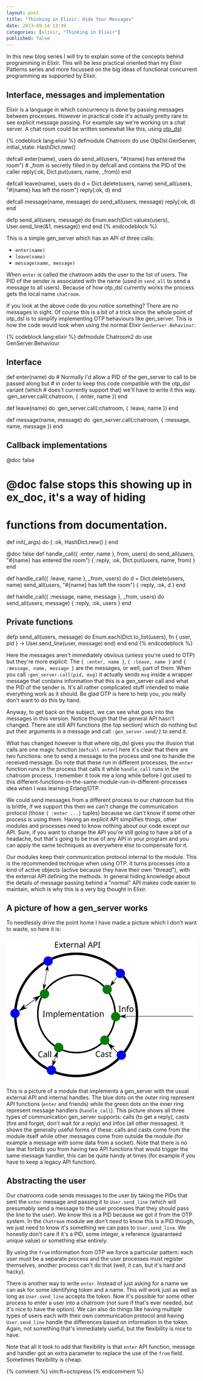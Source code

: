 ```yaml
---
layout: post
title: "Thinking in Elixir: Hide Your Messages"
date: 2013-09-14 13:39
categories: [elixir, "Thinking in Elixir"]
published: false
---
```


In this new blog series I will try to explain some of the concepts behind
programming in Elixir. This will be less practical oriented than my Elixir
Patterns series and more focussed on the big ideas of functional concurrent
programming as supported by Elixir.

## Interface, messages and implementation

Elixir is a language in which concurrency is done by passing messages between
processes. However in practical code it's actually pretty rare to see explicit
message passing. For example say we're working on a chat server. A chat room
could be written somewhat like this, using
[otp\_dsl](https://github.com/pragdave/otp_dsl):

{% codeblock lang:elixir %}
defmodule Chatroom do
  use OtpDsl.GenServer, initial_state: HashDict.new()

  defcall enter(name), users do
    send_all(users, "#{name} has entered the room")
    # _from is secretly filled in by defcall and contains the PID of the caller
    reply(:ok, Dict.put(users, name, _from))
  end

  defcall leave(name), users do
    d = Dict.delete(users, name)
    send_all(users, "#{name} has left the room")
    reply(:ok, d)
  end

  defcall message(name, message) do
    send_all(users, message)
    reply(:ok, d)
  end

  defp send_all(users, message) do
    Enum.each(Dict.values(users), User.send_line(&1, message)) 
  end
end
{% endcodeblock %}

<!-- more -->

This is a simple gen\_server which has an API of three calls:

* `enter(name)`
* `leave(name)`
* `message(name, message)`

When `enter` is called the chatroom adds the user to the list of users. The PID
of the sender is associated with the name (used in `send_all` to send a message
to all users). Because of how otp\_dsl currently works the process gets the
local name `chatroom`.

If you look at the above code do you notice something? There are no messages in
sight. Of course this is a bit of a trick since the whole point of otp\_dsl is
to simplify implementing OTP behaviours like gen\_server. This is how the code
would look when using the normal Elixir `GenServer.Behaviour`:

{% codeblock lang:elixir %}
defmodule Chatroom2 do
  use GenServer.Behaviour
  
  ## Interface

  def enter(name) do
    # Normally I'd allow a PID of the gen_server to call to be passed along but
    # in order to keep this code compatible with the otp_dsl variant (which
    # does't currently support that) we'll have to write it this way.
    :gen_server.call(:chatroom, { :enter, name })
  end

  def leave(name) do
    :gen_server.call(:chatroom, { :leave, name })
  end

  def message(name, message) do
    :gen_server.call(:chatroom, { :message, name, message })
  end

  ## Callback implementations

  @doc false
  # @doc false stops this showing up in ex_doc, it's a way of hiding
  # functions from documentation.
  def init(_args) do
    { :ok, HashDict.new() }
  end

  @doc false
  def handle_call({ :enter, name }, from, users) do
    send_all(users, "#{name} has entered the room")
    { :reply, :ok, Dict.put(users, name, from) }
  end

  def handle_call({ :leave, name }, _from, users) do
    d = Dict.delete(users, name)
    send_all(users, "#{name} has left the room")
    { :reply, :ok, d }
  end

  def handle_call({ :message, name, message }, _from, users) do
    send_all(users, message)
    { :reply, :ok, users }
  end

  ## Private functions
  
  defp send_all(users, message) do
    Enum.each(Dict.to_list(users), fn { user, pid } ->
      User.send_line(user, message)
    end)
  end
end
{% endcodeblock %}

Here the messages aren't immediately obvious (unless you're used to OTP) but
they're more explicit. The `{ :enter, name }`, `{ :leave, name }` and `{
:message, name, message }` are the messages, or well, part of them. When you
call `:gen_server.call(pid, msg)` it actually sends `msg` inside a wrapper
message that contains information that this is a gen\_server call and what the
PID of the sender is. It's all rather complicated stuff intended to make
everything work as it should. Be glad OTP is here to help you, you really don't
want to do this by hand.

Anyway, to get back on the subject, we can see what goes into the messages in
this version. Notice though that the general API hasn't changed. There are still
API functions (the top section) which do nothing but put their arguments in a
message and call `:gen_server.send/2` to send it.

What has changed however is that where otp\_dsl gives you the illusion that
calls are one magic function (`defcall enter`) here it's clear that there are
two functions: one to send a message to the process and one to handle the
received message. Do note that these run in different processes, the `enter`
function runs in the process that calls it while `handle_call` runs in the
chatroom process, I remember it took me a long while before I got used to this
different-functions-in-the-same-module-run-in-different-processes idea when I
was learning Erlang/OTP.

We could send messages from a different process to our chatroom but this is
brittle, if we support this then we can't change the communication protocol
(those `{ :enter ...}` tuples) because we can't know if some other process is
using them. Having an explicit API simplifies things, other modules and
processes need to know nothing about our code except our API. Sure, if you want
to change the API you're still going to have a bit of a headache, but that's
going to be true of any API in your program and you can apply the same
techniques as everywhere else to compensate for it.

Our modules keep their communication protocol internal to the module. This is
the recommended technique when using OTP. It turns processes into a kind of
active objects (active because they have their own "thread"), with the external
API defining the methods. In general hiding knowledge about the details of
message passing behind a "normal" API makes code easier to maintain, which is
why this is a very big thought in Elixir.

## A picture of how a gen\_server works 

To needlessly drive the point home I have made a picture which I don't want to
waste, so here it is:

![Overview of communication to an OTP process](/assets/images/process_interface.svg)

This is a picture of a module that implements a gen\_server with the usual
external API and internal handles. The blue dots on the outer ring represent API
functions (`enter` and friends) while the green dots on the inner ring represent
message handlers (`handle_call`). This picture shows all three types of
communication gen\_server supports: calls (to get a reply), casts (fire and
forget, don't wait for a reply) and infos (all other messages). It shows the
generally useful forms of these: calls and casts come from the module itself
while other messages come from outside the module (for example a message with
some data from a socket). Note that there is no law that forbids you from having
two API functions that would trigger the same message handler, this can be quite
handy at times (for example if you have to keep a legacy API function).

## Abstracting the user

Our chatrooms code sends messages to the user by taking the PIDs that sent the
`enter` message and passing it to `User.send_line` (which will presumably send a
message to the user processes that they should pass the line to the user). We
know this is a PID because we got it from the OTP system. In the `Chatroom`
module we don't _need_ to know this is a PID though, we just need to know it's
something we can pass to `User.send_line`. We honestly don't care if it's a PID,
some integer, a reference (guaranteed unique value) or something else entirely.

By using the `from` information from OTP we force a particular pattern: each
user must be a separate process and the user processes must register themselves,
another process can't do that (well, it can, but it's hard and hacky).

There is another way to write `enter`. Instead of just asking for a name we can
ask for some identifying token and a name. This will work just as well as long
as `User.send_line` accepts the token. Now it's possible for some other process
to enter a user into a chatroom (not sure if that's ever needed, but it's nice
to have the option). We can also do things like having multiple types of users
each with their own communication protocol and having `User.send_line` handle
the differences based on information in the token. Again, not something that's
immediately useful, but the flexibility is nice to have.

Note that all it took to add that flexibility is that `enter` API function,
message and handler got an extra parameter to replace the use of the `from`
field. Sometimes flexibility is cheap.

{% comment %}
vim:ft=octopress
{% endcomment %}
